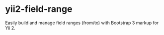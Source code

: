 yii2-field-range
================

Easily build and manage field ranges (from/to) with Bootstrap 3 markup for Yii 2.
